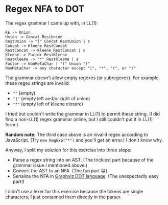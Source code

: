 # Regex NFA to DOT

The regex grammar I came up with, in LL(1):

```
RE -> Union
Union -> Concat RestUnion
RestUnion -> "|" Concat RestUnion | ε
Concat -> Kleene RestConcat
RestConcat -> Kleene RestConcat | ε
Kleene -> Factor RestKleene
RestKleene -> "*" RestKleene | ε
Factor -> NonMetaChar | "(" Union ")"
NonMetaChar -> any character except "|", "*", "(", or ")"
```

The grammar doesn't allow empty regexes (or subregexes). For example, these regex strings are invalid:

* `""` (empty)
* `"|"` (empty left and/or right of union)
* `"*"` (empty left of kleene closure)

I tried but couldn't write the grammar in LL(1) to permit these string. (I did find a non-LL(1) regex grammar online, but I still couldn't put it in LL(1) form.)

**Random note:** The third case above is an invalid regex according to JavaScript. (Try `new RegExp("*")` and you'll get an error.) I don't know why.

Anyway, I split my solution for this exercise into three steps:

* Parse a regex string into an AST. (The trickiest part because of the grammar issue I mentioned above.)
* Convert the AST to an NFA. (The fun part 😁)
* Serialize the NFA in [Graphviz DOT language](https://graphviz.gitlab.io/documentation/). (The unexpectedly easy part!)

I didn't use a lexer for this exercise because the tokens are single characters; I just consumed them directly in the parser.
